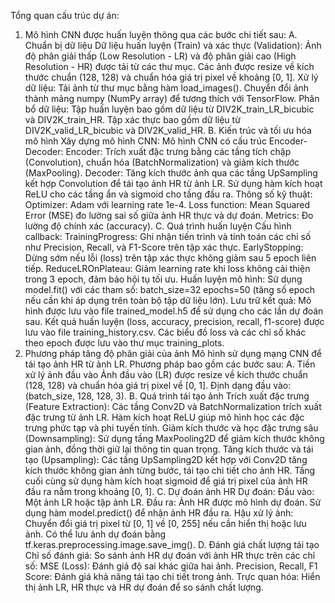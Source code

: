 Tổng quan cấu trúc dự án:

1. Mô hình CNN được huấn luyện thông qua các bước chi tiết sau:
A. Chuẩn bị dữ liệu
Dữ liệu huấn luyện (Train) và xác thực (Validation):
Ảnh độ phân giải thấp (Low Resolution - LR) và độ phân giải cao (High Resolution - HR) được tải từ các thư mục.
Các ảnh được resize về kích thước chuẩn (128, 128) và chuẩn hóa giá trị pixel về khoảng [0, 1].
Xử lý dữ liệu:
Tải ảnh từ thư mục bằng hàm load_images().
Chuyển đổi ảnh thành mảng numpy (NumPy array) để tương thích với TensorFlow.
Phân bổ dữ liệu:
Tập huấn luyện bao gồm dữ liệu từ DIV2K_train_LR_bicubic và DIV2K_train_HR.
Tập xác thực bao gồm dữ liệu từ DIV2K_valid_LR_bicubic và DIV2K_valid_HR.
B.  Kiến trúc và tối ưu hóa mô hình
Xây dựng mô hình CNN:
Mô hình CNN có cấu trúc Encoder-Decoder:
Encoder: Trích xuất đặc trưng bằng các tầng tích chập (Convolution), chuẩn hóa (BatchNormalization) và giảm kích thước (MaxPooling).
Decoder: Tăng kích thước ảnh qua các tầng UpSampling kết hợp Convolution để tái tạo ảnh HR từ ảnh LR.
Sử dụng hàm kích hoạt ReLU cho các tầng ẩn và sigmoid cho tầng đầu ra.
Thông số kỹ thuật:
Optimizer: Adam với learning rate 1e-4.
Loss function: Mean Squared Error (MSE) đo lường sai số giữa ảnh HR thực và dự đoán.
Metrics: Đo lường độ chính xác (accuracy).
C. Quá trình huấn luyện
Cấu hình callback:
TrainingProgress: Ghi nhận tiến trình và tính toán các chỉ số như Precision, Recall, và F1-Score trên tập xác thực.
EarlyStopping: Dừng sớm nếu lỗi (loss) trên tập xác thực không giảm sau 5 epoch liên tiếp.
ReduceLROnPlateau: Giảm learning rate khi loss không cải thiện trong 3 epoch, đảm bảo hội tụ tối ưu.
Huấn luyện mô hình:
Sử dụng model.fit() với các tham số:
batch_size=32
epochs=50 (tăng số epoch nếu cần khi áp dụng trên toàn bộ tập dữ liệu lớn).
Lưu trữ kết quả:
Mô hình được lưu vào file trained_model.h5 để sử dụng cho các lần dự đoán sau.
Kết quả huấn luyện (loss, accuracy, precision, recall, f1-score) được lưu vào file training_history.csv.
Các biểu đồ loss và các chỉ số khác theo epoch được lưu vào thư mục training_plots.
2. Phương pháp tăng độ phân giải của ảnh
Mô hình sử dụng mạng CNN để tái tạo ảnh HR từ ảnh LR. Phương pháp bao gồm các bước sau:
A. Tiền xử lý ảnh đầu vào
Ảnh đầu vào (LR) được resize về kích thước chuẩn (128, 128) và chuẩn hóa giá trị pixel về [0, 1].
Định dạng đầu vào: (batch_size, 128, 128, 3).
B. Quá trình tái tạo ảnh
Trích xuất đặc trưng (Feature Extraction):
Các tầng Conv2D và BatchNormalization trích xuất đặc trưng từ ảnh LR.
Hàm kích hoạt ReLU giúp mô hình học các đặc trưng phức tạp và phi tuyến tính.
Giảm kích thước và học đặc trưng sâu (Downsampling):
Sử dụng tầng MaxPooling2D để giảm kích thước không gian ảnh, đồng thời giữ lại thông tin quan trọng.
Tăng kích thước và tái tạo (Upsampling):
Các tầng UpSampling2D kết hợp với Conv2D tăng kích thước không gian ảnh từng bước, tái tạo chi tiết cho ảnh HR.
Tầng cuối cùng sử dụng hàm kích hoạt sigmoid để giá trị pixel của ảnh HR đầu ra nằm trong khoảng [0, 1].
C. Dự đoán ảnh HR
Dự đoán:
Đầu vào: Một ảnh LR hoặc tập ảnh LR.
Đầu ra: Ảnh HR được mô hình dự đoán.
Sử dụng hàm model.predict() để nhận ảnh HR đầu ra.
Hậu xử lý ảnh:
Chuyển đổi giá trị pixel từ [0, 1] về [0, 255] nếu cần hiển thị hoặc lưu ảnh.
Có thể lưu ảnh dự đoán bằng tf.keras.preprocessing.image.save_img().
D. Đánh giá chất lượng tái tạo
Chỉ số đánh giá:
So sánh ảnh HR dự đoán với ảnh HR thực trên các chỉ số:
MSE (Loss): Đánh giá độ sai khác giữa hai ảnh.
Precision, Recall, F1 Score: Đánh giá khả năng tái tạo chi tiết trong ảnh.
Trực quan hóa:
Hiển thị ảnh LR, HR thực và HR dự đoán để so sánh chất lượng.
